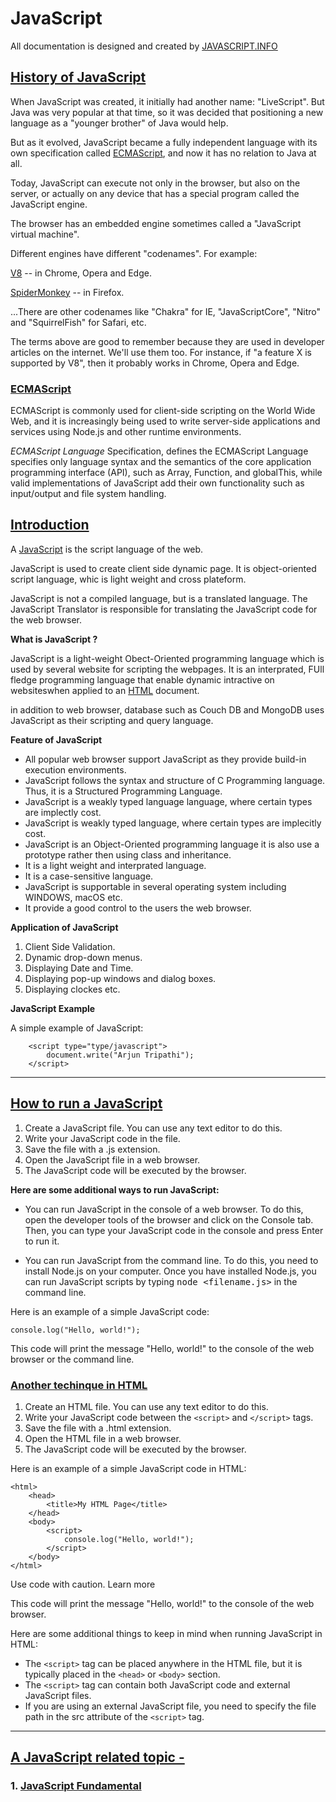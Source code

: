 # JavaScript

All documentation is designed and created by [JAVASCRIPT.INFO](https://javascript.info)

## [History of JavaScript](./README.md#history-of-javascript) ##
When JavaScript was created, it initially had another name: "LiveScript". But Java was very popular at that time, so it was decided that positioning a new language as a "younger brother" of Java would help.

But as it evolved, JavaScript became a fully independent language with its own specification called [ECMAScript](http://en.wikipedia.org/wiki/ECMAScript), and now it has no relation to Java at all.

Today, JavaScript can execute not only in the browser, but also on the server, or actually on any device that has a special program called the JavaScript engine.

The browser has an embedded engine sometimes called a "JavaScript virtual machine".

Different engines have different "codenames". For example:

[V8](https://en.wikipedia.org/wiki/V8_(JavaScript_engine)) -- in Chrome, Opera and Edge.

[SpiderMonkey](https://en.wikipedia.org/wiki/SpiderMonkey) -- in Firefox.
    
...There are other codenames like "Chakra" for IE, "JavaScriptCore", "Nitro" and "SquirrelFish" for Safari, etc.

The terms above are good to remember because they are used in developer articles on the internet. We'll use them too. For instance, if "a feature X is supported by V8", then it probably works in Chrome, Opera and Edge.

### [ECMAScript](./README.md#ecmascript) ###

ECMAScript is commonly used for client-side scripting on the World Wide Web, and it is increasingly being used to write server-side applications and services using Node.js and other runtime environments.

*ECMAScript Language* Specification, defines the ECMAScript Language specifies only language syntax and the semantics of the core application programming interface (API), such as Array, Function, and globalThis, while valid implementations of JavaScript add their own functionality such as input/output and file system handling.


## [Introduction](./README.md#introduction) ##

A [JavaScript](https://en.wikipedia.org/wiki/JavaScript) is the script language of the web.

JavaScript is used to create client side dynamic page. It is object-oriented script language, whic is light weight and cross plateform.

JavaScript is not a compiled language, but is a translated language. The JavaScript Translator is responsible for translating the JavaScript code for the web browser.

**What is JavaScript ?**

JavaScript is a light-weight Obect-Oriented programming language which is used by several website for scripting the webpages. It is an interprated, FUll fledge programming language that enable dynamic intractive on websiteswhen applied to an [HTML](https://en.wikipedia.org/wiki/html) document.

in addition to web browser, database such as Couch DB and MongoDB uses JavaScript as their scripting and query language.

**Feature of JavaScript**

- All popular web browser support JavaScript as they provide build-in execution environments. 
- JavaScript follows the syntax and structure of C Programming language. Thus, it is a Structured Programming Language.
- JavaScript is a weakly typed language language, where certain types are implectly cost.
- JavaScript is weakly typed language, where certain types are implecitly cost.
- JavaScript is an Object-Oriented programming language it is also use a prototype rather then using class and inheritance.
- It is a light weight and interprated language.
- It is a case-sensitive language.
- JavaScript is supportable in several operating system including WINDOWS, macOS etc.
- It provide a good control to the users the web browser.

**Application of JavaScript**

1. Client Side Validation.
2. Dynamic drop-down menus.
3. Displaying Date and Time.
4. Displaying pop-up windows and dialog boxes.
5. Displaying clockes etc.


**JavaScript Example**

A simple example of JavaScript:

        <script type="type/javascript">
            document.write("Arjun Tripathi");
        </script>

---

## [How to run a JavaScript](./README.md#how-to-run-a-javascript)

1. Create a JavaScript file. You can use any text editor to do this.
2. Write your JavaScript code in the file.
3. Save the file with a .js extension.
4. Open the JavaScript file in a web browser.
5. The JavaScript code will be executed by the browser.

**Here are some additional ways to run JavaScript:**

- You can run JavaScript in the console of a web browser. To do this, open the developer tools of the browser and click on the Console tab. Then, you can type your JavaScript code in the console and press Enter to run it.

- You can run JavaScript from the command line. To do this, you need to install Node.js on your computer. Once you have installed Node.js, you can run JavaScript scripts by typing <kbd>node <filename.js></kbd> in the command line.

Here is an example of a simple JavaScript code:

    console.log("Hello, world!");

This code will print the message "Hello, world!" to the console of the web browser or the command line.

### [Another techinque in HTML](./README.md#another-techinque-in-html)

1. Create an HTML file. You can use any text editor to do this.
2. Write your JavaScript code between the `<script>` and `</script>` tags.
3. Save the file with a .html extension.
4. Open the HTML file in a web browser.
5. The JavaScript code will be executed by the browser.

Here is an example of a simple JavaScript code in HTML:

    <html>
        <head>
            <title>My HTML Page</title>
        </head>
        <body>
            <script>
                console.log("Hello, world!");
            </script>
        </body>
    </html>

Use code with caution. Learn more

This code will print the message "Hello, world!" to the console of the web browser.

Here are some additional things to keep in mind when running JavaScript in HTML:

- The `<script>` tag can be placed anywhere in the HTML file, but it is typically placed in the `<head>` or `<body>` section.
- The `<script>` tag can contain both JavaScript code and external JavaScript files.
- If you are using an external JavaScript file, you need to specify the file path in the src attribute of the `<script>` tag.

---

## [A JavaScript related topic - ](./README.md#a-javascript-related-topic)

### 1. [JavaScript Fundamental](./Javascript%20Fundamental/readme.md) ###

